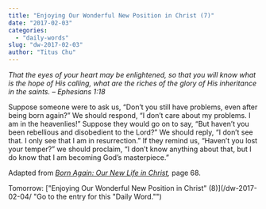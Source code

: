 ```yaml
---
title: "Enjoying Our Wonderful New Position in Christ (7)"
date: "2017-02-03"
categories: 
  - "daily-words"
slug: "dw-2017-02-03"
author: "Titus Chu"
---
```


_That the eyes of your heart may be enlightened, so that you will know what is the hope of His calling, what are the riches of the glory of His inheritance in the saints._ _– Ephesians 1:18_

Suppose someone were to ask us, “Don’t you still have problems, even after being born again?” We should respond, “I don’t care about my problems. I am in the heavenlies!” Suppose they would go on to say, “But haven’t you been rebellious and disobedient to the Lord?” We should reply, “I don’t see that. I only see that I am in resurrection.” If they remind us, “Haven’t you lost your temper?” we should proclaim, “I don’t know anything about that, but I do know that I am becoming God’s masterpiece.”

Adapted from _[Born Again: Our New Life in Christ](/book-born-again/ "Go to the listing for this book."),_ page 68.

Tomorrow: ["Enjoying Our Wonderful New Position in Christ" (8)](/dw-2017-02-04/ "Go to the entry for this "Daily Word."")
